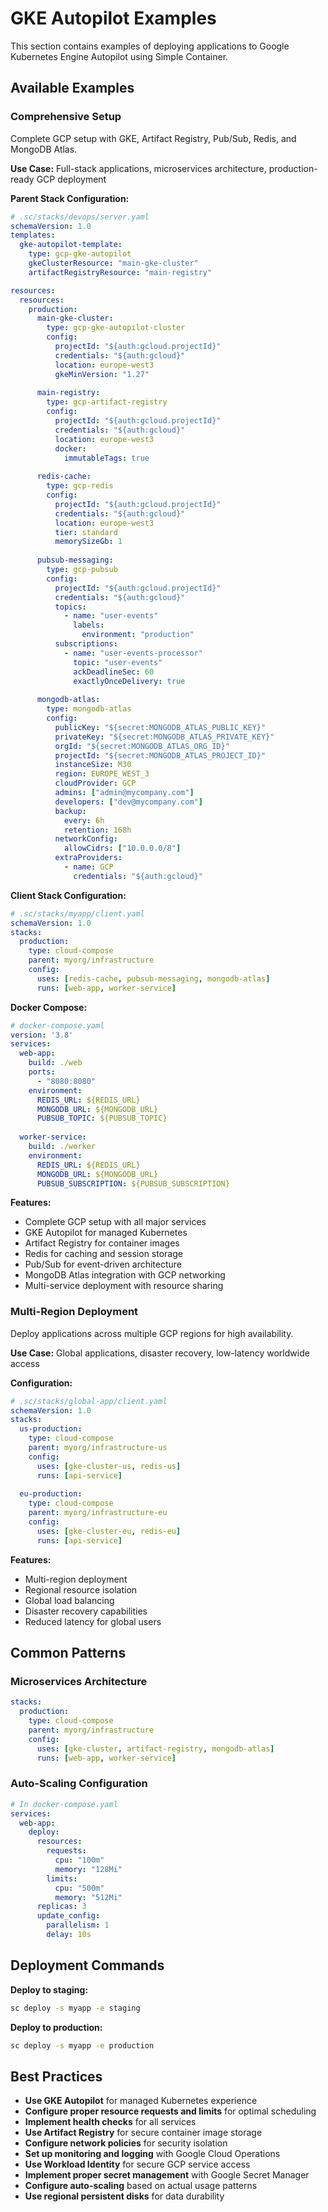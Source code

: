 # GKE Autopilot Examples

This section contains examples of deploying applications to Google Kubernetes Engine Autopilot using Simple Container.

## Available Examples

### Comprehensive Setup
Complete GCP setup with GKE, Artifact Registry, Pub/Sub, Redis, and MongoDB Atlas.

**Use Case:** Full-stack applications, microservices architecture, production-ready GCP deployment

**Parent Stack Configuration:**
```yaml
# .sc/stacks/devops/server.yaml
schemaVersion: 1.0
templates:
  gke-autopilot-template:
    type: gcp-gke-autopilot
    gkeClusterResource: "main-gke-cluster"
    artifactRegistryResource: "main-registry"

resources:
  resources:
    production:
      main-gke-cluster:
        type: gcp-gke-autopilot-cluster
        config:
          projectId: "${auth:gcloud.projectId}"
          credentials: "${auth:gcloud}"
          location: europe-west3
          gkeMinVersion: "1.27"
          
      main-registry:
        type: gcp-artifact-registry
        config:
          projectId: "${auth:gcloud.projectId}"
          credentials: "${auth:gcloud}"
          location: europe-west3
          docker:
            immutableTags: true
            
      redis-cache:
        type: gcp-redis
        config:
          projectId: "${auth:gcloud.projectId}"
          credentials: "${auth:gcloud}"
          location: europe-west3
          tier: standard
          memorySizeGb: 1
          
      pubsub-messaging:
        type: gcp-pubsub
        config:
          projectId: "${auth:gcloud.projectId}"
          credentials: "${auth:gcloud}"
          topics:
            - name: "user-events"
              labels:
                environment: "production"
          subscriptions:
            - name: "user-events-processor"
              topic: "user-events"
              ackDeadlineSec: 60
              exactlyOnceDelivery: true
              
      mongodb-atlas:
        type: mongodb-atlas
        config:
          publicKey: "${secret:MONGODB_ATLAS_PUBLIC_KEY}"
          privateKey: "${secret:MONGODB_ATLAS_PRIVATE_KEY}"
          orgId: "${secret:MONGODB_ATLAS_ORG_ID}"
          projectId: "${secret:MONGODB_ATLAS_PROJECT_ID}"
          instanceSize: M30
          region: EUROPE_WEST_3
          cloudProvider: GCP
          admins: ["admin@mycompany.com"]
          developers: ["dev@mycompany.com"]
          backup:
            every: 6h
            retention: 168h
          networkConfig:
            allowCidrs: ["10.0.0.0/8"]
          extraProviders:
            - name: GCP
              credentials: "${auth:gcloud}"
```

**Client Stack Configuration:**
```yaml
# .sc/stacks/myapp/client.yaml
schemaVersion: 1.0
stacks:
  production:
    type: cloud-compose
    parent: myorg/infrastructure
    config:
      uses: [redis-cache, pubsub-messaging, mongodb-atlas]
      runs: [web-app, worker-service]
```

**Docker Compose:**
```yaml
# docker-compose.yaml
version: '3.8'
services:
  web-app:
    build: ./web
    ports:
      - "8080:8080"
    environment:
      REDIS_URL: ${REDIS_URL}
      MONGODB_URL: ${MONGODB_URL}
      PUBSUB_TOPIC: ${PUBSUB_TOPIC}
      
  worker-service:
    build: ./worker
    environment:
      REDIS_URL: ${REDIS_URL}
      MONGODB_URL: ${MONGODB_URL}
      PUBSUB_SUBSCRIPTION: ${PUBSUB_SUBSCRIPTION}
```

**Features:**

- Complete GCP setup with all major services
- GKE Autopilot for managed Kubernetes
- Artifact Registry for container images
- Redis for caching and session storage
- Pub/Sub for event-driven architecture
- MongoDB Atlas integration with GCP networking
- Multi-service deployment with resource sharing

### Multi-Region Deployment
Deploy applications across multiple GCP regions for high availability.

**Use Case:** Global applications, disaster recovery, low-latency worldwide access

**Configuration:**
```yaml
# .sc/stacks/global-app/client.yaml
schemaVersion: 1.0
stacks:
  us-production:
    type: cloud-compose
    parent: myorg/infrastructure-us
    config:
      uses: [gke-cluster-us, redis-us]
      runs: [api-service]
      
  eu-production:
    type: cloud-compose
    parent: myorg/infrastructure-eu
    config:
      uses: [gke-cluster-eu, redis-eu]
      runs: [api-service]
```

**Features:**

- Multi-region deployment
- Regional resource isolation
- Global load balancing
- Disaster recovery capabilities
- Reduced latency for global users

## Common Patterns

### Microservices Architecture
```yaml
stacks:
  production:
    type: cloud-compose
    parent: myorg/infrastructure
    config:
      uses: [gke-cluster, artifact-registry, mongodb-atlas]
      runs: [web-app, worker-service]
```

### Auto-Scaling Configuration
```yaml
# In docker-compose.yaml
services:
  web-app:
    deploy:
      resources:
        requests:
          cpu: "100m"
          memory: "128Mi"
        limits:
          cpu: "500m"
          memory: "512Mi"
      replicas: 3
      update_config:
        parallelism: 1
        delay: 10s
```


## Deployment Commands

**Deploy to staging:**
```bash
sc deploy -s myapp -e staging
```

**Deploy to production:**
```bash
sc deploy -s myapp -e production
```

## Best Practices

- **Use GKE Autopilot** for managed Kubernetes experience
- **Configure proper resource requests and limits** for optimal scheduling
- **Implement health checks** for all services
- **Use Artifact Registry** for secure container image storage
- **Configure network policies** for security isolation
- **Set up monitoring and logging** with Google Cloud Operations
- **Use Workload Identity** for secure GCP service access
- **Implement proper secret management** with Google Secret Manager
- **Configure auto-scaling** based on actual usage patterns
- **Use regional persistent disks** for data durability
